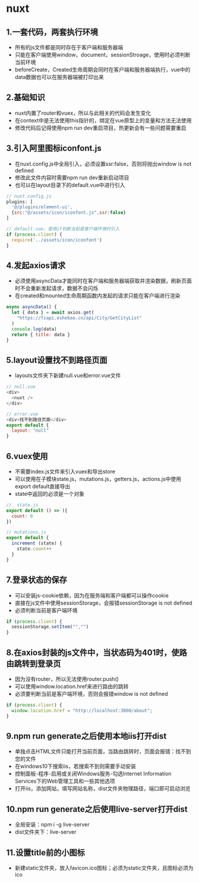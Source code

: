 # nuxt

## 1.一套代码，两套执行环境

- 所有的js文件都是同时存在于客户端和服务器端
- 只能在客户端使用window，document，sessionStroage，使用时必须判断当前环境
- beforeCreate，Created生命周期会同时在客户端和服务器端执行，vue中的data数据也可以在服务器端被打印出来

## 2.基础知识

- nuxt内置了router和vuex，所以与此相关的代码会发生变化
- 在context中是无法使用this指针的，绑定在vue原型上的变量和方法无法使用
- 修改代码后记得使用npm run dev重启项目，热更新会有一些问题需要重启

## 3.引入阿里图标iconfont.js

- 在nuxt.config.js中全局引入，必须设置ssr:false，否则将抛出window is not defined
- 修改此文件内容时需要npm run dev重新启动项目
- 也可以在layout目录下的default.vue中进行引入

```js
// nuxt.config.js
plugins: [
  '@/plugins/element-ui',
  {src:"@/assets/icon/iconfont.js",ssr:false}
]

// default.vue，使用if判断当前是客户端环境时引入
if (process.client) {
  require('../assets/icon/iconfont')
}
```

## 4.发起axios请求

- 必须使用asyncData才能同时在客户端和服务器端获取并渲染数据，刷新页面时不会重新发起请求，数据不会闪烁
- 在created和mounted生命周期函数内发起的请求只能在客户端进行渲染

```js
async asyncData() {
  let { data } = await axios.get(
    "https://fzapi.eshebao.cn/api/City/GetCityList"
  )
  console.log(data)
  return { title: data }
}
```

## 5.layout设置找不到路径页面

- layouts文件夹下新建null.vue和error.vue文件

```js
// null.vue
<div>
  <nuxt />
</div>

// error.vue
<div>找不到路径页面</div>
export default {
  layout: "null"
}
```

## 6.vuex使用

- 不需要index.js文件来引入vuex和导出store
- 可以使用在子模块state.js，mutations.js，getters.js，actions.js中使用export default直接导出
- state中返回的必须是一个对象

```js
//  state.js
export default () => ({
  count: 0
})

// mutations.js
export default {
  increment (state) {
    state.count++
  }
}
```

## 7.登录状态的保存

- 可以安装js-cookie依赖，因为在服务端和客户端都可以操作cookie
- 直接在js文件中使用sessionStorage，会报错sessionStorage is not defined
- 必须判断当前是客户端环境

```js
if (process.client) {
  sessionStorage.setItem("","")
}
```

## 8.在axios封装的js文件中，当状态码为401时，使路由跳转到登录页

- 因为没有router，所以无法使用router.push()
- 可以使用window.location.href来进行路由的跳转
- 必须要判断当前是客户端环境，否则会报错window is not defined

```js
if (process.client) {
  window.location.href = "http://localhost:3000/about";
}
```

## 9.npm run generate之后使用本地iis打开dist

- 单独点击HTML文件只能打开当前页面，当路由跳转时，页面会报错：找不到您的文件
- 在windows10下搜索iis，若搜索不到则需要手动安装
- 控制面板-程序-启用或关闭Windows服务-勾选Internet Information Services下的Web管理工具和一些其他选项
- 打开iis，添加网站，填写网站名称，dist文件夹物理路径，端口即可启动浏览

## 10.npm run generate之后使用live-server打开dist

- 全局安装：npm i -g live-server
- dist文件夹下：live-server

## 11.设置title前的小图标

- 新建static文件夹，放入favicon.ico图标；必须为static文件夹，且图标必须为ico